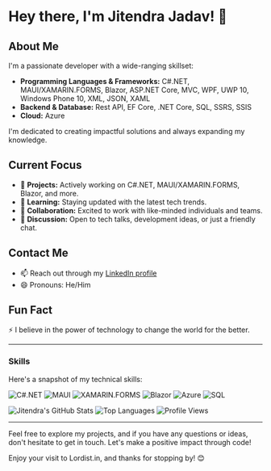 # Hey there, I'm Jitendra Jadav! 👋

## About Me

I'm a passionate developer with a wide-ranging skillset:

- **Programming Languages & Frameworks:** C#.NET, MAUI/XAMARIN.FORMS, Blazor, ASP.NET Core, MVC, WPF, UWP 10, Windows Phone 10, XML, JSON, XAML
- **Backend & Database:** Rest API, EF Core, .NET Core, SQL, SSRS, SSIS
- **Cloud:** Azure

I'm dedicated to creating impactful solutions and always expanding my knowledge.

## Current Focus

- 🔭 **Projects:** Actively working on C#.NET, MAUI/XAMARIN.FORMS, Blazor, and more.
- 🌱 **Learning:** Staying updated with the latest tech trends.
- 👯 **Collaboration:** Excited to work with like-minded individuals and teams.
- 💬 **Discussion:** Open to tech talks, development ideas, or just a friendly chat.

## Contact Me

- 📫 Reach out through my [LinkedIn profile](https://www.linkedin.com/in/jjadav/)
- 😄 Pronouns: He/Him

## Fun Fact

⚡ I believe in the power of technology to change the world for the better.

---

### Skills

Here's a snapshot of my technical skills:

![C#.NET](https://img.shields.io/badge/-C%23.NET-239120?style=flat&logo=c-sharp&logoColor=white)
![MAUI](https://img.shields.io/badge/-MAUI-512BD4?style=flat&logo=dotnet&logoColor=white)
![XAMARIN.FORMS](https://img.shields.io/badge/-XAMARIN.FORMS-512BD4?style=flat&logo=xamarin&logoColor=white)
![Blazor](https://img.shields.io/badge/-Blazor-512BD4?style=flat&logo=blazor&logoColor=white)
![Azure](https://img.shields.io/badge/-Azure-0078D4?style=flat&logo=microsoft-azure&logoColor=white)
![SQL](https://img.shields.io/badge/-SQL-4479A1?style=flat&logo=sql&logoColor=white)

![Jitendra's GitHub Stats](https://github-readme-stats.vercel.app/api?username=jitendrajadav&show_icons=true&theme=radical)
![Top Languages](https://github-readme-stats.vercel.app/api/top-langs/?username=jitendrajadav&layout=compact&theme=radical)
![Profile Views](https://komarev.com/ghpvc/?username=jitendrajadav&color=blue)

---

Feel free to explore my projects, and if you have any questions or ideas, don't hesitate to get in touch. Let's make a positive impact through code!

Enjoy your visit to Lordist.in, and thanks for stopping by! 😊
